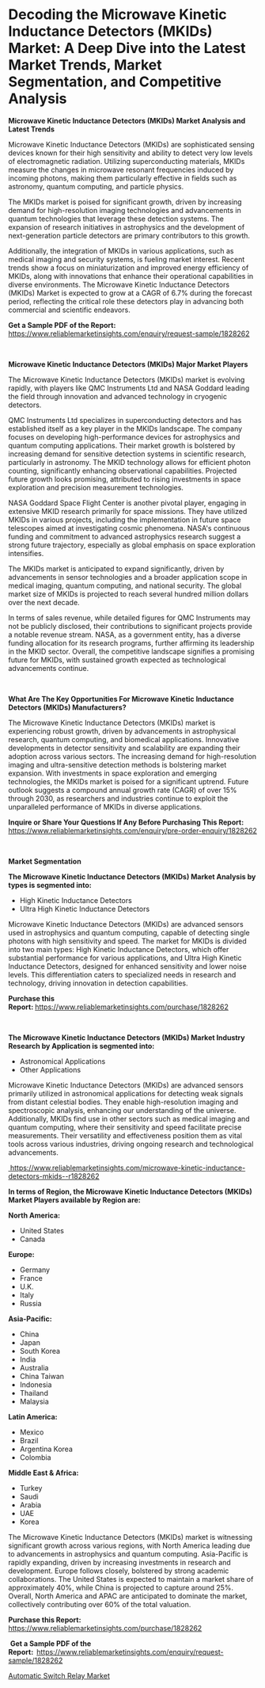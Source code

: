 <p><h1>Decoding the Microwave Kinetic Inductance Detectors (MKIDs) Market: A Deep Dive into the Latest Market Trends, Market Segmentation, and Competitive Analysis</h1></p><p><strong>Microwave Kinetic Inductance Detectors (MKIDs) Market Analysis and Latest Trends</strong></p>
<p><p>Microwave Kinetic Inductance Detectors (MKIDs) are sophisticated sensing devices known for their high sensitivity and ability to detect very low levels of electromagnetic radiation. Utilizing superconducting materials, MKIDs measure the changes in microwave resonant frequencies induced by incoming photons, making them particularly effective in fields such as astronomy, quantum computing, and particle physics. </p><p>The MKIDs market is poised for significant growth, driven by increasing demand for high-resolution imaging technologies and advancements in quantum technologies that leverage these detection systems. The expansion of research initiatives in astrophysics and the development of next-generation particle detectors are primary contributors to this growth. </p><p>Additionally, the integration of MKIDs in various applications, such as medical imaging and security systems, is fueling market interest. Recent trends show a focus on miniaturization and improved energy efficiency of MKIDs, along with innovations that enhance their operational capabilities in diverse environments. The Microwave Kinetic Inductance Detectors (MKIDs) Market is expected to grow at a CAGR of 6.7% during the forecast period, reflecting the critical role these detectors play in advancing both commercial and scientific endeavors.</p></p>
<p><strong>Get a Sample PDF of the Report:&nbsp;</strong> <a href="https://www.reliablemarketinsights.com/enquiry/request-sample/1828262?utm_campaign=2183&utm_medium=2&utm_source=Github&utm_content=ia&utm_term=06042025&utm_id=microwave-kinetic-inductance-detectors-mkids">https://www.reliablemarketinsights.com/enquiry/request-sample/1828262</a></p>
<p>&nbsp;</p>
<p><strong>Microwave Kinetic Inductance Detectors (MKIDs) Major Market Players</strong></p>
<p><p>The Microwave Kinetic Inductance Detectors (MKIDs) market is evolving rapidly, with players like QMC Instruments Ltd and NASA Goddard leading the field through innovation and advanced technology in cryogenic detectors.</p><p>QMC Instruments Ltd specializes in superconducting detectors and has established itself as a key player in the MKIDs landscape. The company focuses on developing high-performance devices for astrophysics and quantum computing applications. Their market growth is bolstered by increasing demand for sensitive detection systems in scientific research, particularly in astronomy. The MKID technology allows for efficient photon counting, significantly enhancing observational capabilities. Projected future growth looks promising, attributed to rising investments in space exploration and precision measurement technologies.</p><p>NASA Goddard Space Flight Center is another pivotal player, engaging in extensive MKID research primarily for space missions. They have utilized MKIDs in various projects, including the implementation in future space telescopes aimed at investigating cosmic phenomena. NASA's continuous funding and commitment to advanced astrophysics research suggest a strong future trajectory, especially as global emphasis on space exploration intensifies.</p><p>The MKIDs market is anticipated to expand significantly, driven by advancements in sensor technologies and a broader application scope in medical imaging, quantum computing, and national security. The global market size of MKIDs is projected to reach several hundred million dollars over the next decade.</p><p>In terms of sales revenue, while detailed figures for QMC Instruments may not be publicly disclosed, their contributions to significant projects provide a notable revenue stream. NASA, as a government entity, has a diverse funding allocation for its research programs, further affirming its leadership in the MKID sector. Overall, the competitive landscape signifies a promising future for MKIDs, with sustained growth expected as technological advancements continue.</p></p>
<p>&nbsp;</p>
<p><strong>What Are The Key Opportunities For Microwave Kinetic Inductance Detectors (MKIDs) Manufacturers?</strong></p>
<p><p>The Microwave Kinetic Inductance Detectors (MKIDs) market is experiencing robust growth, driven by advancements in astrophysical research, quantum computing, and biomedical applications. Innovative developments in detector sensitivity and scalability are expanding their adoption across various sectors. The increasing demand for high-resolution imaging and ultra-sensitive detection methods is bolstering market expansion. With investments in space exploration and emerging technologies, the MKIDs market is poised for a significant uptrend. Future outlook suggests a compound annual growth rate (CAGR) of over 15% through 2030, as researchers and industries continue to exploit the unparalleled performance of MKIDs in diverse applications.</p></p>
<p><strong>Inquire or Share Your Questions If Any Before Purchasing This Report:</strong> <a href="https://www.reliablemarketinsights.com/enquiry/pre-order-enquiry/1828262?utm_campaign=2183&utm_medium=2&utm_source=Github&utm_content=ia&utm_term=06042025&utm_id=microwave-kinetic-inductance-detectors-mkids">https://www.reliablemarketinsights.com/enquiry/pre-order-enquiry/1828262</a></p>
<p>&nbsp;</p>
<p><strong>Market Segmentation</strong></p>
<p><strong>The Microwave Kinetic Inductance Detectors (MKIDs) Market Analysis by types is segmented into:</strong></p>
<p><ul><li>High Kinetic Inductance Detectors</li><li>Ultra High Kinetic Inductance Detectors</li></ul></p>
<p><p>Microwave Kinetic Inductance Detectors (MKIDs) are advanced sensors used in astrophysics and quantum computing, capable of detecting single photons with high sensitivity and speed. The market for MKIDs is divided into two main types: High Kinetic Inductance Detectors, which offer substantial performance for various applications, and Ultra High Kinetic Inductance Detectors, designed for enhanced sensitivity and lower noise levels. This differentiation caters to specialized needs in research and technology, driving innovation in detection capabilities.</p></p>
<p><strong>Purchase this Report:&nbsp;</strong><a href="https://www.reliablemarketinsights.com/purchase/1828262?utm_campaign=2183&utm_medium=2&utm_source=Github&utm_content=ia&utm_term=06042025&utm_id=microwave-kinetic-inductance-detectors-mkids">https://www.reliablemarketinsights.com/purchase/1828262</a></p>
<p>&nbsp;</p>
<p><strong>The Microwave Kinetic Inductance Detectors (MKIDs) Market Industry Research by Application is segmented into:</strong></p>
<p><ul><li>Astronomical Applications</li><li>Other Applications</li></ul></p>
<p><p>Microwave Kinetic Inductance Detectors (MKIDs) are advanced sensors primarily utilized in astronomical applications for detecting weak signals from distant celestial bodies. They enable high-resolution imaging and spectroscopic analysis, enhancing our understanding of the universe. Additionally, MKIDs find use in other sectors such as medical imaging and quantum computing, where their sensitivity and speed facilitate precise measurements. Their versatility and effectiveness position them as vital tools across various industries, driving ongoing research and technological advancements.</p></p>
<p><a href="https://www.reliablemarketinsights.com/microwave-kinetic-inductance-detectors-mkids--r1828262?utm_campaign=2183&utm_medium=2&utm_source=Github&utm_content=ia&utm_term=06042025&utm_id=microwave-kinetic-inductance-detectors-mkids">&nbsp;https://www.reliablemarketinsights.com/microwave-kinetic-inductance-detectors-mkids--r1828262</a></p>
<p><strong>In terms of Region, the Microwave Kinetic Inductance Detectors (MKIDs) Market Players available by Region are:</strong></p>
<p>
    <p> <strong> North America: </strong>
        <ul>
            <li>United States</li>
            <li>Canada</li>
        </ul>
        </p> 
    <p> <strong> Europe: </strong>
        <ul>
            <li>Germany</li>
            <li>France</li>
            <li>U.K.</li>
            <li>Italy</li>
            <li>Russia</li>
        </ul>
        </p> 
    <p> <strong> Asia-Pacific: </strong>
        <ul>
            <li>China</li>
            <li>Japan</li>
            <li>South Korea</li>
            <li>India</li>
            <li>Australia</li>
            <li>China Taiwan</li>
            <li>Indonesia</li>
            <li>Thailand</li>
            <li>Malaysia</li>
        </ul>
        </p> 
    <p> <strong> Latin America: </strong>
        <ul>
            <li>Mexico</li>
            <li>Brazil</li>
            <li>Argentina Korea</li>
            <li>Colombia</li>
        </ul>
        </p> 
    <p> <strong> Middle East & Africa: </strong>
        <ul>
            <li>Turkey</li>
            <li>Saudi</li>
            <li>Arabia</li>
            <li>UAE</li>
            <li>Korea</li>
        </ul>
    </p>
    </p>
<p><p>The Microwave Kinetic Inductance Detectors (MKIDs) market is witnessing significant growth across various regions, with North America leading due to advancements in astrophysics and quantum computing. Asia-Pacific is rapidly expanding, driven by increasing investments in research and development. Europe follows closely, bolstered by strong academic collaborations. The United States is expected to maintain a market share of approximately 40%, while China is projected to capture around 25%. Overall, North America and APAC are anticipated to dominate the market, collectively contributing over 60% of the total valuation.</p></p>
<p><strong>Purchase this Report: </strong><a href="https://www.reliablemarketinsights.com/purchase/1828262?utm_campaign=2183&utm_medium=2&utm_source=Github&utm_content=ia&utm_term=06042025&utm_id=microwave-kinetic-inductance-detectors-mkids">https://www.reliablemarketinsights.com/purchase/1828262</a></p>
<p>&nbsp;<strong>Get a Sample PDF of the Report:&nbsp;&nbsp;</strong><a href="https://www.reliablemarketinsights.com/enquiry/request-sample/1828262?utm_campaign=2183&utm_medium=2&utm_source=Github&utm_content=ia&utm_term=06042025&utm_id=microwave-kinetic-inductance-detectors-mkids">https://www.reliablemarketinsights.com/enquiry/request-sample/1828262</a></p>
<p><strong></strong></p>
<p><p><a href="https://github.com/SanjidaKhan901/Market-Research-Report-List-2/blob/main/automatic-switch-relay-market.md?utm_campaign=2183&utm_medium=2&utm_source=Github&utm_content=ia&utm_term=06042025&utm_id=microwave-kinetic-inductance-detectors-mkids">Automatic Switch Relay Market</a></p></p>